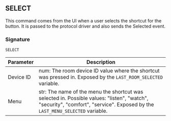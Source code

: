 ## SELECT

This command comes from the UI when a user selects the shortcut for the button. It is passed to the protocol driver and also sends the Selected event.


### Signature

`SELECT`


| Parameter | Description |
| --- | --- |
| Device ID | num: The room device ID value where the shortcut was pressed in. Exposed by the `LAST_ROOM_SELECTED` variable.
| Menu | str: The name of the menu the shortcut was selected in. Possible values: "listen", "watch", "security", "comfort", "service". Exposed by the `LAST_MENU_SELECTED` variable.




